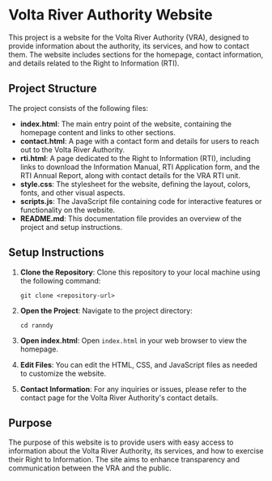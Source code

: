 # Volta River Authority Website

This project is a website for the Volta River Authority (VRA), designed to provide information about the authority, its services, and how to contact them. The website includes sections for the homepage, contact information, and details related to the Right to Information (RTI).

## Project Structure

The project consists of the following files:

- **index.html**: The main entry point of the website, containing the homepage content and links to other sections.
- **contact.html**: A page with a contact form and details for users to reach out to the Volta River Authority.
- **rti.html**: A page dedicated to the Right to Information (RTI), including links to download the Information Manual, RTI Application form, and the RTI Annual Report, along with contact details for the VRA RTI unit.
- **style.css**: The stylesheet for the website, defining the layout, colors, fonts, and other visual aspects.
- **scripts.js**: The JavaScript file containing code for interactive features or functionality on the website.
- **README.md**: This documentation file provides an overview of the project and setup instructions.

## Setup Instructions

1. **Clone the Repository**: 
   Clone this repository to your local machine using the following command:
   ```
   git clone <repository-url>
   ```

2. **Open the Project**: 
   Navigate to the project directory:
   ```
   cd ranndy
   ```

3. **Open index.html**: 
   Open `index.html` in your web browser to view the homepage.

4. **Edit Files**: 
   You can edit the HTML, CSS, and JavaScript files as needed to customize the website.

5. **Contact Information**: 
   For any inquiries or issues, please refer to the contact page for the Volta River Authority's contact details.

## Purpose

The purpose of this website is to provide users with easy access to information about the Volta River Authority, its services, and how to exercise their Right to Information. The site aims to enhance transparency and communication between the VRA and the public.